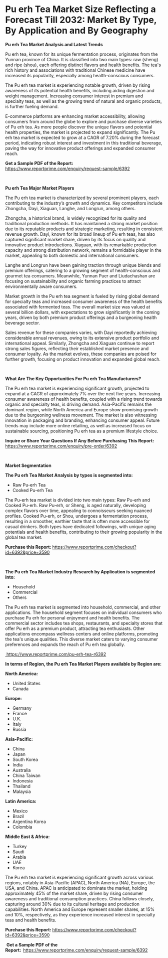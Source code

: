 <p><h1>Pu erh Tea Market Size Reflecting a Forecast Till 2032: Market By Type, By Application and By Geography</h1></p><p><strong>Pu erh Tea Market Analysis and Latest Trends</strong></p>
<p><p>Pu erh tea, known for its unique fermentation process, originates from the Yunnan province of China. It is classified into two main types: raw (sheng) and ripe (shou), each offering distinct flavors and health benefits. The tea's rich history and associations with traditional Chinese medicine have increased its popularity, especially among health-conscious consumers. </p><p>The Pu erh tea market is experiencing notable growth, driven by rising awareness of its potential health benefits, including aiding digestion and weight management. Increasing consumer interest in premium and specialty teas, as well as the growing trend of natural and organic products, is further fueling demand. </p><p>E-commerce platforms are enhancing market accessibility, allowing consumers from around the globe to explore and purchase diverse varieties of Pu erh tea. As more people discover the unique flavors and potential health properties, the market is projected to expand significantly. The Pu erh tea market is expected to grow at a CAGR of 7.20% during the forecast period, indicating robust interest and investment in this traditional beverage, paving the way for innovative product offerings and expanded consumer reach.</p></p>
<p><strong>Get a Sample PDF of the Report:&nbsp;</strong> <a href="https://www.reportprime.com/enquiry/request-sample/6392?utm_campaign=4576&utm_medium=2&utm_source=Github&utm_content=ia&utm_term=15052025&utm_id=pu-erh-tea">https://www.reportprime.com/enquiry/request-sample/6392</a></p>
<p>&nbsp;</p>
<p><strong>Pu erh Tea Major Market Players</strong></p>
<p><p>The Pu erh tea market is characterized by several prominent players, each contributing to the industry’s growth and dynamics. Key competitors include Zhongcha, Dayi, Xiaguan, Langhe, and Longrun, among others. </p><p>Zhongcha, a historical brand, is widely recognized for its quality and traditional production methods. It has maintained a strong market position due to its reputable products and strategic marketing, resulting in consistent revenue growth. Dayi, known for its broad lineup of Pu erh teas, has also captured significant market share, driven by its focus on quality and innovative product introductions. Xiaguan, with its remarkable production capacity and strong distribution network, remains a formidable player in the market, appealing to both domestic and international consumers.</p><p>Langhe and Longrun have been gaining traction through unique blends and premium offerings, catering to a growing segment of health-conscious and gourmet tea consumers. Meanwhile, Yunnan Puer and Liudachashan are focusing on sustainability and organic farming practices to attract environmentally aware consumers.</p><p>Market growth in the Pu erh tea segment is fueled by rising global demand for specialty teas and increased consumer awareness of the health benefits associated with fermented teas. The overall market size was valued at several billion dollars, with expectations to grow significantly in the coming years, driven by both premium product offerings and a burgeoning health beverage sector.</p><p>Sales revenue for these companies varies, with Dayi reportedly achieving considerable annual revenues, owing to its extensive product portfolio and international appeal. Similarly, Zhongcha and Xiaguan continue to report strong sales figures, reflecting their established market presence and consumer loyalty. As the market evolves, these companies are poised for further growth, focusing on product innovation and expanded global reach.</p></p>
<p>&nbsp;</p>
<p><strong>What Are The Key Opportunities For Pu erh Tea Manufacturers?</strong></p>
<p><p>The Pu erh tea market is experiencing significant growth, projected to expand at a CAGR of approximately 7% over the next five years. Increasing consumer awareness of health benefits, coupled with a rising trend towards organic and specialty teas, is driving demand. Asia-Pacific remains the dominant region, while North America and Europe show promising growth due to the burgeoning wellness movement. The market is also witnessing innovation in packaging and branding, enhancing consumer appeal. Future trends may include more online retailing, as well as increased focus on sustainable sourcing, positioning Pu erh tea as a premium lifestyle choice.</p></p>
<p><strong>Inquire or Share Your Questions If Any Before Purchasing This Report:</strong> <a href="https://www.reportprime.com/enquiry/pre-order/6392?utm_campaign=4576&utm_medium=2&utm_source=Github&utm_content=ia&utm_term=15052025&utm_id=pu-erh-tea">https://www.reportprime.com/enquiry/pre-order/6392</a></p>
<p>&nbsp;</p>
<p><strong>Market Segmentation</strong></p>
<p><strong>The Pu erh Tea Market Analysis by types is segmented into:</strong></p>
<p><ul><li>Raw Pu-erh Tea</li><li>Cooked Pu-erh Tea</li></ul></p>
<p><p>The Pu-erh tea market is divided into two main types: Raw Pu-erh and Cooked Pu-erh. Raw Pu-erh, or Sheng, is aged naturally, developing complex flavors over time, appealing to connoisseurs seeking nuanced profiles. Cooked Pu-erh, or Shou, undergoes a fermentation process, resulting in a smoother, earthier taste that is often more accessible for casual drinkers. Both types have dedicated followings, with unique aging potentials and health benefits, contributing to their growing popularity in the global tea market.</p></p>
<p><strong>Purchase this Report:&nbsp;</strong><a href="https://www.reportprime.com/checkout?id=6392&price=3590&utm_campaign=4576&utm_medium=2&utm_source=Github&utm_content=ia&utm_term=15052025&utm_id=pu-erh-tea">https://www.reportprime.com/checkout?id=6392&price=3590</a></p>
<p>&nbsp;</p>
<p><strong>The Pu erh Tea Market Industry Research by Application is segmented into:</strong></p>
<p><ul><li>Household</li><li>Commercial</li><li>Others</li></ul></p>
<p><p>The Pu erh tea market is segmented into household, commercial, and other applications. The household segment focuses on individual consumers who purchase Pu erh for personal enjoyment and health benefits. The commercial sector includes tea shops, restaurants, and specialty stores that offer Pu erh as a premium product, attracting tea enthusiasts. Other applications encompass wellness centers and online platforms, promoting the tea's unique qualities. This diverse market caters to varying consumer preferences and expands the reach of Pu erh tea globally.</p></p>
<p><a href="https://www.reportprime.com/pu-erh-tea-r6392?utm_campaign=4576&utm_medium=2&utm_source=Github&utm_content=ia&utm_term=15052025&utm_id=pu-erh-tea">&nbsp;https://www.reportprime.com/pu-erh-tea-r6392</a></p>
<p><strong>In terms of Region, the Pu erh Tea Market Players available by Region are:</strong></p>
<p>
    <p> <strong> North America: </strong>
        <ul>
            <li>United States</li>
            <li>Canada</li>
        </ul>
        </p> 
    <p> <strong> Europe: </strong>
        <ul>
            <li>Germany</li>
            <li>France</li>
            <li>U.K.</li>
            <li>Italy</li>
            <li>Russia</li>
        </ul>
        </p> 
    <p> <strong> Asia-Pacific: </strong>
        <ul>
            <li>China</li>
            <li>Japan</li>
            <li>South Korea</li>
            <li>India</li>
            <li>Australia</li>
            <li>China Taiwan</li>
            <li>Indonesia</li>
            <li>Thailand</li>
            <li>Malaysia</li>
        </ul>
        </p> 
    <p> <strong> Latin America: </strong>
        <ul>
            <li>Mexico</li>
            <li>Brazil</li>
            <li>Argentina Korea</li>
            <li>Colombia</li>
        </ul>
        </p> 
    <p> <strong> Middle East & Africa: </strong>
        <ul>
            <li>Turkey</li>
            <li>Saudi</li>
            <li>Arabia</li>
            <li>UAE</li>
            <li>Korea</li>
        </ul>
    </p>
    </p>
<p><p>The Pu erh tea market is experiencing significant growth across various regions, notably in Asia-Pacific (APAC), North America (NA), Europe, the USA, and China. APAC is anticipated to dominate the market, holding approximately 45% of the market share, driven by rising consumer awareness and traditional consumption practices. China follows closely, capturing around 30% due to its cultural heritage and production capabilities. North America and Europe represent smaller shares, at 15% and 10%, respectively, as they experience increased interest in specialty teas and health benefits.</p></p>
<p><strong>Purchase this Report: </strong><a href="https://www.reportprime.com/checkout?id=6392&price=3590&utm_campaign=4576&utm_medium=2&utm_source=Github&utm_content=ia&utm_term=15052025&utm_id=pu-erh-tea">https://www.reportprime.com/checkout?id=6392&price=3590</a></p>
<p>&nbsp;<strong>Get a Sample PDF of the Report:&nbsp;&nbsp;</strong><a href="https://www.reportprime.com/enquiry/request-sample/6392?utm_campaign=4576&utm_medium=2&utm_source=Github&utm_content=ia&utm_term=15052025&utm_id=pu-erh-tea">https://www.reportprime.com/enquiry/request-sample/6392</a></p>
<p><strong></strong></p>
<p><p></p><p></p><p></p></p>